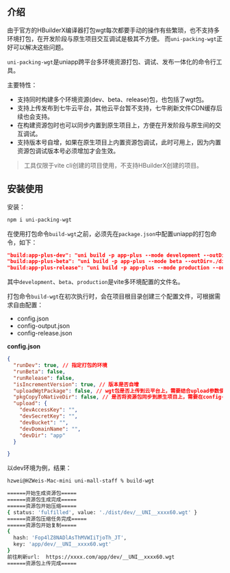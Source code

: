 ##  介绍

由于官方的HBuilderX编译器打包wgt每次都要手动的操作有些繁琐，也不支持多环境打包，在开发阶段与原生项目交互调试是极其不方便。
而`uni-packing-wgt`正好可以解决这些问题。

`uni-packing-wgt`是uniapp跨平台多环境资源打包、调试、发布一体化的命令行工具。


主要特性：

- 支持同时构建多个环境资源(dev、beta、release)包，也包括了wgt包。
- 支持上传发布到七牛云平台，其他云平台暂不支持，七牛刷新文件CDN缓存后续也会支持。
- 在构建资源包时也可以同步内置到原生项目上，方便在开发阶段与原生间的交互调试。
- 支持版本号自增，如果在原生项目上内置资源包调试，此时可用上，因为内置资源包调试版本号必须增加才会生效。

> 工具仅限于vite cli创建的项目使用，不支持HBuilderX创建的项目。

## 安装使用

安装：

```bash
npm i uni-packing-wgt
```

在使用打包命令`build-wgt`之前，必须先在`package.json`中配置uniapp的打包命令，如下：

```json
"build:app-plus-dev": "uni build -p app-plus --mode development --outDir=./dist/dev/app",
"build:app-plus-beta": "uni build -p app-plus --mode beta --outDir=./dist/beta/app",
"build:app-plus-release": "uni build -p app-plus --mode production --outDir=./dist/release/app"
```

其中`development`、`beta`、`production`是vite多环境配置的文件名。


打包命令`build-wgt`在初次执行时，会在项目根目录创建三个配置文件，可根据需求自由配置：

- config.json
- config-output.json
- config-release.json


**config.json**

```json
{
  "runDev": true, // 指定打包的环境
  "runBeta": false,
  "runRelease": false,
  "isIncrementVersion": true, // 版本是否自增
  "uploadWgtPackage": false, // wgt包是否上传到云平台上，需要结合upload参数使用
  "pkgCopyToNativeDir": false, // 是否将资源包同步到原生项目上，需要在config-output.json配置路径
  "upload": {
    "devAccessKey": "",
    "devSecretKey": "",
    "devBucket": "",
    "devDomainName": "",
    "devDir": "app"
  }

}
```

以dev环境为例，结果：

``` bash
hzwei@HZWeis-Mac-mini uni-mall-staff % build-wgt

======开始生成资源包=====
======资源包生成完成=====
======资源包开始压缩=====
{ status: 'fulfilled', value: './dist/dev/__UNI__xxxx60.wgt' }
======资源包压缩任务完成=====
======资源包开始复制=====
{
  hash: 'Fop4lZ8NADlAsThMVWIiTjoTh_JT',
  key: 'app/dev/__UNI__xxxx60.wgt'
}
前往刷新url:  https://xxxx.com/app/dev/__UNI__xxxx60.wgt
======资源包上传完成=====

```











